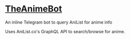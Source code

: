 # [TheAnimeBot](https://t.me/theanimebot)
An inline Telegram bot to query AniList for anime info

Uses AniList.co's GraphQL API to search/browse for anime.
